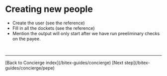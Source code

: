 # Creating new people
  - Create the user (see the reference)
  - Fill in all the dockets (see the reference)
  - Mention the output will only start after we have run preeliminary checks on the payee.
 

<br/>
<hr/>
[Back to Concierge index](/bitex-guides/concierge)     [Next step](/bitex-guides/concierge/pepe)
